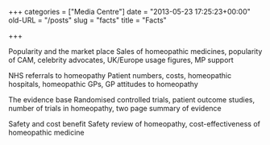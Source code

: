 +++
categories = ["Media Centre"]
date = "2013-05-23 17:25:23+00:00"
old-URL = "/posts"
slug = "facts"
title = "Facts"

+++

Popularity and the market place
Sales of homeopathic medicines, popularity of CAM, celebrity advocates, UK/Europe usage figures, MP support

NHS referrals to homeopathy
Patient numbers, costs, homeopathic hospitals, homeopathic GPs, GP attitudes to homeopathy

The evidence base
Randomised controlled trials, patient outcome studies, number of trials in homeopathy, two page summary of evidence

Safety and cost benefit
Safety review of homeopathy, cost-effectiveness of homeopathic medicine
